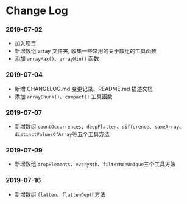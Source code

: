 # Change Log

### 2019-07-02

 - 加入项目
 - 新增数组 array 文件夹, 收集一些常用的关于数组的工具函数
 - 添加 `arrayMax()`、`arrayMin()` 函数


### 2019-07-04
- 新增 CHANGELOG.md 变更记录、README.md 描述文档
- 添加 `arrayChunk()`、`compact()` 工具函数

### 2019-07-07
- 新增数组 `countOccurrences`、`deepFlatten`、`difference`、`sameArray`、`distinctValuesOfArray`等五个工具方法

### 2019-07-09
- 新增数组 `dropElements`、`everyNth`、`filterNonUnique`三个工具方法

### 2019-07-16
- 新增数组 `flatten`、`flattenDepth`方法
